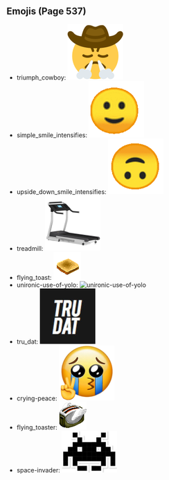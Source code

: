 
## Emojis (Page 537)

* triumph_cowboy: ![triumph_cowboy](output/triumph_cowboy.png)
* simple_smile_intensifies: ![simple_smile_intensifies](output/simple_smile_intensifies.gif)
* upside_down_smile_intensifies: ![upside_down_smile_intensifies](output/upside_down_smile_intensifies.gif)
* treadmill: ![treadmill](output/treadmill.png)
* flying_toast: ![flying_toast](output/flying_toast.png)
* unironic-use-of-yolo: ![unironic-use-of-yolo](output/unironic-use-of-yolo)
* tru_dat: ![tru_dat](output/tru_dat.jpg)
* crying-peace: ![crying-peace](output/crying-peace.png)
* flying_toaster: ![flying_toaster](output/flying_toaster.gif)
* space-invader: ![space-invader](output/space-invader.png)
